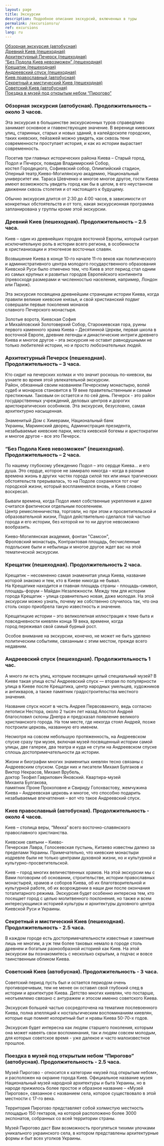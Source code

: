 ```yaml
---
layout: page
title: Экскурсии
description: Подробное описание экскурсий, включенных в туры
permalink: /excursionsru/
ref: excursions
lang: ru
---
```



<a href="#general">Обзорная экскурсия (автобусная)</a><br>
<a href="#oldtown">Древний Киев (пешеходная)</a><br>
<a href="#pechersk">Архитектурный Печерск (пешеходная)</a><br>
<a href="#podil">“Без Подола Киев невозможен” (пешеходная)</a><br>
<a href="#khreshatyk">Крещатик (пешеходная)</a><br>
<a href="#andrievsky">Андреевский спуск (пешеходная)</a><br>
<a href="#orthodox">Киев православный (автобусная)</a><br>
<a href="#secret">Секретный и мистический Киев (пешеходная)</a><br>
<a href="#soviet">Советский Киев (автобусная)</a><br>
<a href="#pirohovo">Поездка в музей под открытым небом “Пирогово”</a>
 
<h3><a name="general" class="anchor" aria-hidden="true"><span class="octicon octicon-link"></span></a>Обзорная экскурсия (автобусная). Продолжительность – около 3 часов.</h3>

<p>Эта экскурсия в большинстве экскурсионных туров справедливо занимает основное и главенствующее значение. В веренице киевских улиц, старинных, старых и новых зданий, в калейдоскопе городских, таких киевских, пейзажей можно увидеть, как сквозь тени современности проступает история, и как из истории вырастает современность.</p>

<p>Посетив три главных исторических района Киева – Старый город, Подол и Печерск, повидав Владимирский Собор, костел Городецкого, Софиевский собор, Олимпийский стадион, Оперный театр,Киево-Могилянскую академию, Национальный университет им. Тараса Шевченко и многое многое другое, гости Киева имеют возможность увидеть город как бы в целом, в его неустанном движении сквозь столетия и от настоящего к будущему.</p>

<p>Обычно экскурсия длится от 2:30 до 4:00 часов, в зависимости от конкретных обстоятельств и от того, какая экскурсионная программа запланирована у группы кроме этой экскурсии.</p>

<h3><a name="oldtown" class="anchor"  aria-hidden="true"><span class="octicon octicon-link"></span></a>Древний Киев (пешеходная). Продолжительность – 2.5 часа.</h3>

<p>Киев – один из древнейших городов восточной Европы, который сыграл исключительную роль в истории всего региона, в особенности в христианизации и этногенезе восточных славян.</p>

<p>Возвышение Киева в конце 10-го начале 11-го веков как политического и административного центра молодого государственного образования Киевской Руси было отмечено тем, что Киев в этот период стал одним из самых крупных и развитых городов Европейского континента (превосходя размерами и численностью населения, например, Лондон или Париж).</p>

<p>Эта экскурсия посвящена древнейшим страницам истории Киева, когда правили великие киевские князья, и свой христианский подвиг совершали первые поколения монахов славного Печерского монастыря.</p>

<p>Золотые ворота, Киевская София и Михайловский Золотоверхий Собор, Старокиевская гора, руины первого каменного храма Киева – Десятинной Церкви, первая школа в восточной Европе, древние легенды и династические интриги древнего Киева и многое другое – эта экскурсия не оставит равнодушными не только любителей истории, но и просто любознательных людей.</p>

<h3><a name="pechersk" class="anchor"  aria-hidden="true"><span class="octicon octicon-link"></span></a>Архитектурный Печерск (пешеходная). Продолжительность – 3 часа.</h3>

<p>Кто сидит на печерских холмах и что значит роскошь по-киевски, вы узнаете во время этой увлекательной экскурсии. Район, обязанный своим названием Печерскому монастырю, волей судеб и монархов становится в 19 веке правительственным и самым престижным. Таковым он остается и по сей день. Печерск - это район государственных учреждений, деловых центров и дорогих аристократических особняков. Эта экскурсия, безусловно, самая архитектурно насыщенная.</p>

<p>Знаменитый Дом с Химерами, Национальный банк Украины, Мариинский дворец, Администрация президента, незабываемые киевские парки, места киевской богемы и аристократии и многое другое – все это Печерск.</p>

<h3><a name="podil" class="anchor" aria-hidden="true"><span class="octicon octicon-link"></span></a>“Без Подола Киев невозможен” (пешеходная). Продолжительность – 2 часа.</h3>

<p>По нашему глубокому убеждению Подол – это сердце Киева... и его душа. Это сердце, которое не замирало никогда – когда в разные времена жизнь в других частях города силой тех или иных трагических обстоятельств прерывалась, то на Подоле сохранялся тот очаг городской жизни, который воспламенялся вновь, и Киев словно воскресал.</p>

<p>Бывали времена, когда Подол имел собственные укрепления и даже считался фактически отдельным поселением. Центр ремесленничества, торговли, но при этом и просветительской и образовательной жизни, Подол действительно сделался той частью города и его истории, без которой ни то ни другое невозможно вообразить.</p>

<p>Киево-Могилянская академия, фонтан "Самсон", Фроловский монастырь, Контрактовая площадь, бесчисленные подольские были и небылицы и многое другое ждет вас на этой тематической экскурсии.</p>

<h3><a name="khreshatyk" class="anchor" aria-hidden="true"><span class="octicon octicon-link"></span></a>Крещатик (пешеходная). Продолжительность 2 часа.</h3>

<p>Крещатик – несомненно самая знаменитая улица Киева, название которой знакомо и тем, кто в Киеве никогда не бывал. На Крещатике находится и главная площадь страны - площадь-символ, площадь-форум – Майдан Незалежности. Между тем для истории города Крещатик - улица сравнительно новая, даже молодая. На этой экскурсии можно узнать, почему же собственно случилось так, что она столь скоро приобрела такую известность и значение.</p>

<p>Крещатицкие истории – это великолепная иллюстрация к теме быта и повседневности киевлян конца 19 века, времени, когда город переживал свой самый бурный рост.</p>

<p>Особое внимание на экскурсии, конечно, не может не быть уделено политическим событиям, связанным с этим местом, прежде всего недавним.</p>

<h3><a name="andrievsky" class="anchor" aria-hidden="true"><span class="octicon octicon-link"></span></a>Андреевский спуск (пешеходная). Продолжительность 1 час.</h3>

<p>А много ли есть улиц, которым посвящен целый специальный музей? В Киеве такая улица есть!
Андреевский спуск — вторая по популярности улица в Киеве после Крещатика, центр народных умельцев, художников и антикваров, а также памятник градостроительства местного значения.</p>

<p>Название спуск носит в честь Андрея Первозванного, ведь согласно летописи Нестора, около 2 тысяч лет назад Апостол Андрей благословил склоны Днепра и предсказал появление великого христианского города. На том месте, где некогда стоял Андрей, позже построили церковь, названную его именем.</p>

<p>Несмотря на совсем небольшую протяженность, на Андреевском спуске сразу три музея, включая музей посвященный истории самой улицы, две галереи, два театра и куда не ступи на Андреевском спуске сплошь достопримечательности да истории.</p>

<p>Жизни и биографии многих знаменитых киевлян тесно связаны с Андреевским спуском. Среди них и писатели Михаил Булгаков и Виктор Некрасов, Михаил Врубель, доктор Теофил Гаврилович Яновский. Квартира-музей Михаила Булгакова, памятник Проне Прокоповне и Свириду Голохвастову, жемчужина Киева – Андреевская церковь и многое, что способно подарить незабываемые впечатления – вот что такое Андреевский спуск.</p>

<h3><a name="orthodox" class="anchor"  aria-hidden="true"><span class="octicon octicon-link"></span></a>Киев православный (автобусная). Продолжительность - около 4 часов.</h3>

<p>Киев – столица веры, “Мекка” всего восточно-славянского православного христианства.</p>

<p>Киевские святыни – Киево-Печерская Лавра, Голосеевская пустынь, Китаево известны далеко за пределами Украины. Примечательно, что киевские монастыри издревле были не только центрами духовной жизни, но и культурной и культурно-просветительской.</p>

<p>Киев – город многих величественных храмов. На этой экскурсии мы с Вами поговорим об основании, строительстве, истории православных монастырей, храмов и соборов Киева, об их благотворительной и культурной работе, об их возрождении в наши дни после окончания тоталитарного режима. Экскурсия будет особенно интересна тем, кто посещает город с целью молитвенного поклонения, но также и всем интересующимся историей культуры и архитектуры духовного центра Киевской Руси и Украины.</p>

<h3><a name="secret" class="anchor"  aria-hidden="true"><span class="octicon octicon-link"></span></a>Секретный и мистический Киев (пешеходная). Продолжительность -  2.5 часа.</h3>

<p>В каждом городе есть достопримечательности известные и заметные лишь не многим, а уж тем более таковых немало в городе столь древнем и богатым разнообразной историей как Киев. На этой экскурсии вы познакомитесь с несколько скрытым, а подчас и вовсе таинственным обликом Киева.</p>

<h3><a name="soviet" class="anchor"  aria-hidden="true"><span class="octicon octicon-link"></span></a>Советский Киев (автобусная). Продолжительность - 3 часа.</h3>

<p>Советский период пусть был и остается периодом очень противоречивым, тем не менее он оставил свой глубокий след в истории и архитектуре Киева. Детство многих киевлян, что постарше, неотъемлемо связано с антуражем и этосом именно советского Киева.</p>

<p>Экскурсия большей частью сосредоточена на тематике послевоенного Киева, полна апелляций к ностальгическим воспоминаниям киевлян, которые еще помнят колоритный быт и нравы Киева 50-70-х годов.</p>

<p>Экскурсия будет интересна как людям старшего поколения, которым она может навеять свои воспоминания, так и людям совсем молодым, для которых советское время - уже далекое и часто малоизвестное прошлое.</p>

<h3><a name="pirohovo" class="anchor"  aria-hidden="true"><span class="octicon octicon-link"></span></a>Поездка в музей под открытым небом “Пирогово” (автобусная). Продолжительность - 2.5 часа.</h3>

<p>Музей Пирогово - относится к категории «музей под открытым небом», и расположен на окраине города Киев. Официальное название музея Национальный музей народной архитектуры и быта Украины, но в народе прижилось более простое и образное название – «Музей Пирогово», связанное с названием села, которое существовало в этой местности с 17-го века.</p>

<p>Территория Пирогово представляет собой холмистую местность площадью 150 гектаров, на которой расположено более 3000 экспонатов, собранных со всей территории страны.</p>

<p>Музей Пирогово даст Вам возможность прогуляться тихими улочками уникального украинского села, в котором представлены архитектурные формы и быт всех уголков Украины.</p>